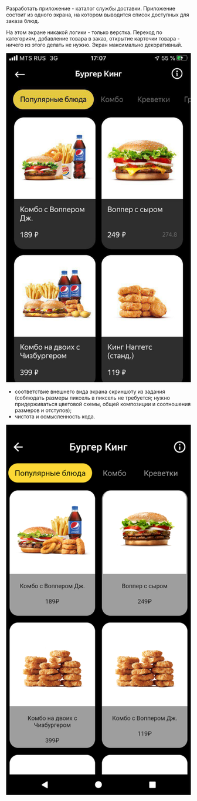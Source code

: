 Разработать приложение - каталог службы доставки. Приложение состоит из одного экрана, на котором выводится список доступных для заказа блюд. 

На этом экране никакой логики - только верстка. Переход по категориям, добавление товара в заказ, открытие карточки товара - ничего из этого делать не нужно. Экран максимально декоративный.

<img src="assets/images/for_readme/example.png" />

<ul>
  <li> соответствие внешнего вида экрана скриншоту из задания (соблюдать размеры пиксель в пиксель не требуется; нужно придерживаться цветовой схемы, общей композиции и соотношения размеров и отступов);</li>
  <li> чистота и осмысленность кода.</li>
</ul>

<img src="assets/images/for_readme/my_example.png">